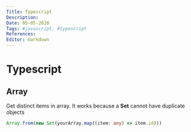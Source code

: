 ```yaml
---
Title: Typescript
Description:
Date: 05-05-2020
Tags: #javascript, #typescript
References:
Editor: markdown
---
```


# Typescript 

## Array
Get distinct items in array. It works because a **Set** cannot have duplicate objects 
```typescript
Array.from(new Set(yourArray.map((item: any) => item.id)))
```